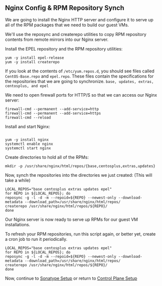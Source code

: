 ## Nginx Config & RPM Repository Synch
We are going to install the Nginx HTTP server and configure it to serve up all of the RPM packages that we need to build our guest VMs.

We'll use the reposync and createrepo utilities to copy RPM repository contents from remote mirrors into our Nginx server.

Install the EPEL repository and the RPM repository utilities:
```
yum -y install epel-release
yum -y install createrepo
```

If you look at the contents of `/etc/yum.repos.d`, you should see files called `CentOS-Base.repo` and `epel.repo`.  These files contain the specifications for the repositories that we are going to synchronize.  `base, updates, extras, centosplus, and epel`

We need to open firewall ports for HTTP/S so that we can access our Nginx server:
```
firewall-cmd --permanent --add-service=http
firewall-cmd --permanent --add-service=https
firewall-cmd --reload
```

Install and start Nginx:
```

yum -y install nginx
systemctl enable nginx
systemctl start nginx
```
Create directories to hold all of the RPMs:
```
mkdir -p /usr/share/nginx/html/repos/{base,centosplus,extras,updates}
```
Now, synch the repositories into the directories we just created:  (This will take a while)
```
LOCAL_REPOS="base centosplus extras updates epel"
for REPO in ${LOCAL_REPOS}; do
reposync -g -l -d -m --repoid=${REPO} --newest-only --download-metadata --download_path=/usr/share/nginx/html/repos/
createrepo /usr/share/nginx/html/repos/${REPO}/  
done
```
Our Nginx server is now ready to serve up RPMs for our guest VM installations.

To refresh your RPM repositories, run this script again, or better yet, create a cron job to run it periodically.

```
LOCAL_REPOS="base centosplus extras updates epel"
for REPO in ${LOCAL_REPOS}; do
reposync -g -l -d -m --repoid=${REPO} --newest-only --download-metadata --download_path=/usr/share/nginx/html/repos/
createrepo /usr/share/nginx/html/repos/${REPO}/  
done
```

Now, continue to [Sonatype Setup](Nexus_Config.md) or return to [Control Plane Setup](README.md)
